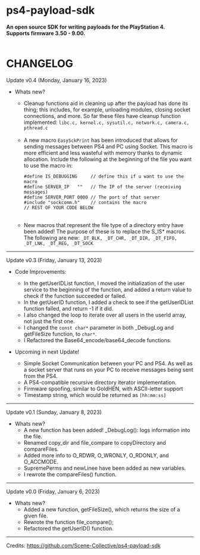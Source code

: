 # ps4-payload-sdk 
**An open source SDK for writing payloads for the PlayStation 4.
<br> Supports firmware 3.50 - 9.00.**
<br><br>



# CHANGELOG


Update v0.4 (Monday, January 16, 2023)
- Whats new?
  - Cleanup functions aid in cleaning up after the payload has done its thing; this includes, for example, unloading modules, closing socket connections, and more. So far these files have cleanup function implemented: `libc.c, kernel.c, sysutil.c, network.c, camera.c, pthread.c`
  <br>
  
  - A new macro `EasySckPrint` has been introduced that allows for sending messages between PS4 and PC using Socket. This macro is more efficient and less wasteful with memory thanks to dynamic allocation. Include the following at the beginning of the file you want to use the macro in:
     ```
     #define IS_DEBUGGING     // define this if u want to use the macro
     #define SERVER_IP   ""   // The IP of the server (receiving messages)
     #define SERVER_PORT 0000 // The port of that server
     #include "sockcomm.h"    // contains the macro
     // REST OF YOUR CODE BELOW
     ```
  <br>
 
  - New macros that represent the file type of a directory entry have been added! The purpose of these is to replace the S_IS* macros. The following are new: `_DT_BLK, _DT_CHR, _DT_DIR, _DT_FIFO, _DT_LNK, _DT_REG, _DT_SOCK`
---
Update v0.3  (Friday, January 13, 2023)
- Code Improvements: 
  - In the getUserIDList function, I moved the initialization of the user service to the beginning of the function, and added a return value to check if the function succeeded or failed.
  - In the getUserID function, I added a check to see if the getUserIDList function failed, and return -1 if it did.
  - I also changed the loop to iterate over all users in the userId array, not just the first one.
  - I changed the `const char*` parameter in both _DebugLog and getFileSize function, to `char*`.
  - I Refactored the Base64_encode/base64_decode functions. 

- Upcoming in next Update!
  - Simple Socket Communication between your PC and PS4. As well as a socket server that runs on your PC to receive messages being sent from the PS4.
  - A PS4-compatible recursive directory iterator implementation.
  - Firmware spoofing, similar to GoldHEN, with ASCII-letter support
  - Timestamp string, which would be returned as `[hh:mm:ss]`
---
Update v0.1 (Sunday, January 8, 2023)
- Whats new?
  - A new function has been added! _DebugLog(): logs information into the file.
  - Renamed copy_dir and file_compare to copyDirectory and compareFiles.
  - Added more info to O_RDWR, O_WRONLY, O_RDONLY, and O_ACCMODE.
  - SupremePerms and newLinee have been added as new variables.
  - I rewrote the compareFiles() function.
---
Update v0.0 (Friday, January 6, 2023)
- Whats new? 
  - Added a new function, getFileSize(), which returns the size of a given file.
  - Rewrote the function file_compare();
  - Refactored the getUserID() function.
---
Credits:
https://github.com/Scene-Collective/ps4-payload-sdk
